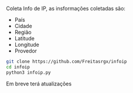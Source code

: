 Coleta Info de IP, as insformações coletadas são:

- País
- Cidade
- Região
- Latitude
- Longitude
- Provedor

```bash
git clone https://github.com/Freitasrgx/infoip
cd infoip
python3 infoip.py
```
Em breve terá atualizações

